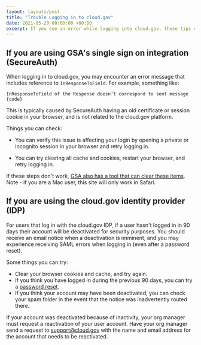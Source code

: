```yaml
---
layout: layouts/post
title: "Trouble Logging in to cloud.gov"
date: 2021-05-20 00:00:00 +00:00
excerpt: If you see an error while logging into cloud.gov, these tips can help you troubleshoot
---
```


## If you are using GSA's single sign on integration (SecureAuth)

When logging in to cloud.gov, you may encounter an error message that includes reference to `InResponseToField`. For example, something like:

```
InResponseToField of the Response doesn’t correspond to sent message {code}
```

This is typically caused by SecureAuth having an old certificate or session cookie in your browser, and is not related to the cloud.gov platform. 

Things you can check:

* You can verify this issue is affecting your login by opening a private or incognito session in your browser and retry logging in. 

* You can try clearing all cache and cookies, restart your browser, and retry logging in.

If these steps don't work, [GSA also has a tool that can clear these items](https://secureauth.gsa.gov/secureauth2/cleancert.aspx). Note - if you are a Mac user, this site will only work in Safari.

## If you are using the cloud.gov identity provider (IDP)

For users that log in with the cloud.gov IDP, if a user hasn't logged in in 90 days their account will be deactivated for security purposes. You should receive an email notice when a deactivation is imminent, and you may experience receiving SAML errors when logging in (even after a password reset).

Some things you can try:

* Clear your browser cookies and cache, and try again.
* If you think you have logged in during the previous 90 days, you can try a [password reset](https://cloud.gov/docs/getting-started/accounts/).
* If you think your account may have been deactivated, you can check your spam folder in the event that the notice was inadvertently routed there.

If your account was deactivated because of inactivity, your org manager must request a reactivation of your user account. Have your org manager send a request to [support@cloud.gov](mailto:support@cloud.gov) with the name and email address for the account that needs to be reactivated.
